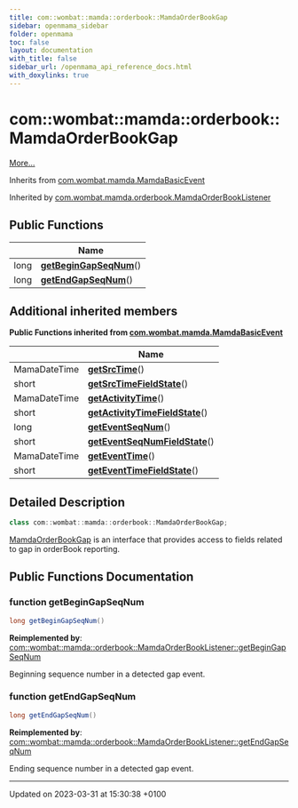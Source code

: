 ```yaml
---
title: com::wombat::mamda::orderbook::MamdaOrderBookGap
sidebar: openmama_sidebar
folder: openmama
toc: false
layout: documentation
with_title: false
sidebar_url: /openmama_api_reference_docs.html
with_doxylinks: true
---
```


# com::wombat::mamda::orderbook::MamdaOrderBookGap



 [More...](#detailed-description)

Inherits from [com.wombat.mamda.MamdaBasicEvent](interfacecom_1_1wombat_1_1mamda_1_1MamdaBasicEvent.html)

Inherited by [com.wombat.mamda.orderbook.MamdaOrderBookListener](classcom_1_1wombat_1_1mamda_1_1orderbook_1_1MamdaOrderBookListener.html)

## Public Functions

|                | Name           |
| -------------- | -------------- |
| long | **[getBeginGapSeqNum](interfacecom_1_1wombat_1_1mamda_1_1orderbook_1_1MamdaOrderBookGap.html#function-getbegingapseqnum)**() |
| long | **[getEndGapSeqNum](interfacecom_1_1wombat_1_1mamda_1_1orderbook_1_1MamdaOrderBookGap.html#function-getendgapseqnum)**() |

## Additional inherited members

**Public Functions inherited from [com.wombat.mamda.MamdaBasicEvent](interfacecom_1_1wombat_1_1mamda_1_1MamdaBasicEvent.html)**

|                | Name           |
| -------------- | -------------- |
| MamaDateTime | **[getSrcTime](interfacecom_1_1wombat_1_1mamda_1_1MamdaBasicEvent.html#function-getsrctime)**() |
| short | **[getSrcTimeFieldState](interfacecom_1_1wombat_1_1mamda_1_1MamdaBasicEvent.html#function-getsrctimefieldstate)**() |
| MamaDateTime | **[getActivityTime](interfacecom_1_1wombat_1_1mamda_1_1MamdaBasicEvent.html#function-getactivitytime)**() |
| short | **[getActivityTimeFieldState](interfacecom_1_1wombat_1_1mamda_1_1MamdaBasicEvent.html#function-getactivitytimefieldstate)**() |
| long | **[getEventSeqNum](interfacecom_1_1wombat_1_1mamda_1_1MamdaBasicEvent.html#function-geteventseqnum)**() |
| short | **[getEventSeqNumFieldState](interfacecom_1_1wombat_1_1mamda_1_1MamdaBasicEvent.html#function-geteventseqnumfieldstate)**() |
| MamaDateTime | **[getEventTime](interfacecom_1_1wombat_1_1mamda_1_1MamdaBasicEvent.html#function-geteventtime)**() |
| short | **[getEventTimeFieldState](interfacecom_1_1wombat_1_1mamda_1_1MamdaBasicEvent.html#function-geteventtimefieldstate)**() |


## Detailed Description

```java
class com::wombat::mamda::orderbook::MamdaOrderBookGap;
```


[MamdaOrderBookGap](interfacecom_1_1wombat_1_1mamda_1_1orderbook_1_1MamdaOrderBookGap.html) is an interface that provides access to fields related to gap in orderBook reporting. 

## Public Functions Documentation

### function getBeginGapSeqNum

```java
long getBeginGapSeqNum()
```


**Reimplemented by**: [com::wombat::mamda::orderbook::MamdaOrderBookListener::getBeginGapSeqNum](classcom_1_1wombat_1_1mamda_1_1orderbook_1_1MamdaOrderBookListener.html#function-getbegingapseqnum)


Beginning sequence number in a detected gap event. 


### function getEndGapSeqNum

```java
long getEndGapSeqNum()
```


**Reimplemented by**: [com::wombat::mamda::orderbook::MamdaOrderBookListener::getEndGapSeqNum](classcom_1_1wombat_1_1mamda_1_1orderbook_1_1MamdaOrderBookListener.html#function-getendgapseqnum)


Ending sequence number in a detected gap event. 


-------------------------------

Updated on 2023-03-31 at 15:30:38 +0100